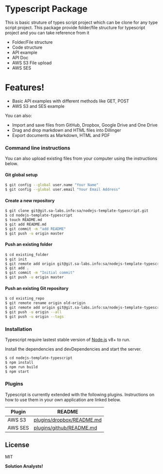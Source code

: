 # Typescript Package

This is basic struture of types script project which can be clone for any type script project. This package provide folder/file structure for typescript project and you can take reference from it

  - Folder/File structure
  - Code structure
  - API example
  - API Doc
  - AWS S3 File upload
  - AWS SES

# Features!

  - Basic API examples with different methods like GET, POST
  - AWS S3 and SES example

You can also:
  - Import and save files from GitHub, Dropbox, Google Drive and One Drive
  - Drag and drop markdown and HTML files into Dillinger
  - Export documents as Markdown, HTML and PDF

### Command line instructions

You can also upload existing files from your computer using the instructions below.

#### Git global setup

```sh
$ git config --global user.name "Your Name"
$ git config --global user.email "Your Email Address"
```

#### Create a new repository

```sh
$ git clone git@git.sa-labs.info:sa/nodejs-template-typescript.git
$ cd nodejs-template-typescript
$ touch README.md
$ git add README.md
$ git commit -m "add README"
$ git push -u origin master
```
#### Push an existing folder
```sh
$ cd existing_folder
$ git init
$ git remote add origin git@git.sa-labs.info:sa/nodejs-template-typescript.git
$ git add .
$ git commit -m "Initial commit"
$ git push -u origin master
```

#### Push an existing Git repository
```sh
$ cd existing_repo
$ git remote rename origin old-origin
$ git remote add origin git@git.sa-labs.info:sa/nodejs-template-typescript.git
$ git push -u origin --all
$ git push -u origin --tags
```

### Installation

Typescript require lastest stable version of [Node.js](https://nodejs.org/) v8+ to run.

Install the dependencies and devDependencies and start the server.

```sh
$ cd nodejs-template-typescript
$ npm install
$ npm run build
$ npm start
```

### Plugins

Typescript is currently extended with the following plugins. Instructions on how to use them in your own application are linked below.

| Plugin | README |
| ------ | ------ |
| AWS S3 | [plugins/dropbox/README.md][AWS-S3] |
| AWS SES | [plugins/github/README.md][AWS-SES] |


License
----

MIT


**Solution Analysts!**

   [node.js]: <http://nodejs.org>
   [AWS-S3]: <https://docs.aws.amazon.com/sdk-for-javascript/v2/developer-guide/s3-node-examples.html>
   [AWS-SES]: <https://docs.aws.amazon.com/sdk-for-javascript/v2/developer-guide/ses-examples-sending-email.html>
   >
   
